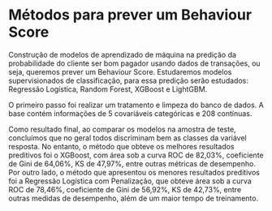 # Métodos para prever um Behaviour Score
Construção de modelos de aprendizado de máquina na predição da probabilidade do cliente ser bom pagador usando dados de transações, ou seja, queremos prever um Behaviour Score.
Estudaremos modelos supervisionados de classificação, para essa predição serão estudados: Regressão Logística, Random Forest, XGBoost e LightGBM. 

O primeiro passo foi realizar um tratamento e limpeza do banco de dados. A base contém informações de 5 covariáveis categóricas e 208 contínuas. 

Como resultado final, ao comparar os modelos na amostra de teste, concluímos que no geral todos discriminam bem as classes da variável resposta. No entanto, o método que obteve os melhores resultados preditivos foi o XGBoost, com área sob a curva ROC de 82,03%, coeficiente de Gini de 64,06%, KS de 47,97%, entre outras métricas de desempenho. Por outro lado, o método que apresentou os menores resultados preditivos foi a Regressão Logística com Penalização, que obteve área sob a curva ROC de 78,46%, coeficiente de Gini de 56,92%, KS de 42,73%, entre outras medidas de desempenho, além de um maior tempo de treinamento.


